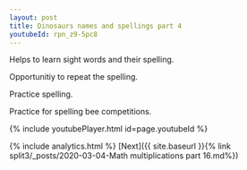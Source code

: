 ```yaml
---
layout: post
title: Dinosaurs names and spellings part 4
youtubeId: rpn_z9-5pc8
---
```

 
 
Helps to learn sight words and their spelling.

Opportunitiy to repeat the spelling. 

Practice spelling. 
 
Practice for spelling bee competitions. 
 
{% include youtubePlayer.html id=page.youtubeId %}
 
 
{% include analytics.html %} 
[Next]({{ site.baseurl }}{% link  split3/_posts/2020-03-04-Math multiplications part 16.md%})
 
